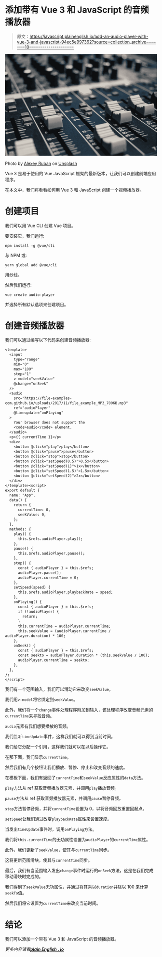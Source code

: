 # 添加带有 Vue 3 和 JavaScript 的音频播放器

> 原文：<https://javascript.plainenglish.io/add-an-audio-player-with-vue-3-and-javascript-94ec5e997362?source=collection_archive---------10----------------------->

![](img/74ff1618f405307a6890c5ae7b94dd36.png)

Photo by [Alexey Ruban](https://unsplash.com/@intelligenciya?utm_source=medium&utm_medium=referral) on [Unsplash](https://unsplash.com?utm_source=medium&utm_medium=referral)

Vue 3 是易于使用的 Vue JavaScript 框架的最新版本，让我们可以创建前端应用程序。

在本文中，我们将看看如何用 Vue 3 和 JavaScript 创建一个视频播放器。

# 创建项目

我们可以用 Vue CLI 创建 Vue 项目。

要安装它，我们运行:

```
npm install -g @vue/cli
```

与 NPM 或:

```
yarn global add @vue/cli
```

用纱线。

然后我们运行:

```
vue create audio-player
```

并选择所有默认选项来创建项目。

# 创建音频播放器

我们可以通过编写以下代码来创建音频播放器:

```
<template>
  <input
    type="range"
    min="0"
    max="100"
    step="1"
    v-model="seekValue"
    @change="onSeek"
  />
  <audio
    src="https://file-examples-com.github.io/uploads/2017/11/file_example_MP3_700KB.mp3"
    ref="audioPlayer"
    @timeupdate="onPlaying"
  >
    Your browser does not support the
    <code>audio</code> element.
  </audio>
  <p>{{ currentTime }}</p>
  <div>
    <button @click="play">play</button>
    <button @click="pause">pause</button>
    <button @click="stop">stop</button>
    <button @click="setSpeed(0.5)">0.5x</button>
    <button @click="setSpeed(1)">1x</button>
    <button @click="setSpeed(1.5)">1.5x</button>
    <button @click="setSpeed(2)">2x</button>
  </div>
</template><script>
export default {
  name: "App",
  data() {
    return {
      currentTime: 0,
      seekValue: 0,
    };
  },
  methods: {
    play() {
      this.$refs.audioPlayer.play();
    },
    pause() {
      this.$refs.audioPlayer.pause();
    },
    stop() {
      const { audioPlayer } = this.$refs;
      audioPlayer.pause();
      audioPlayer.currentTime = 0;
    },
    setSpeed(speed) {
      this.$refs.audioPlayer.playbackRate = speed;
    },
    onPlaying() {
      const { audioPlayer } = this.$refs;
      if (!audioPlayer) {
        return;
      }
      this.currentTime = audioPlayer.currentTime;
      this.seekValue = (audioPlayer.currentTime / audioPlayer.duration) * 100;
    },
    onSeek() {
      const { audioPlayer } = this.$refs;
      const seekto = audioPlayer.duration * (this.seekValue / 100);
      audioPlayer.currentTime = seekto;
    },
  },
};
</script>
```

我们有一个范围输入，我们可以滑动它来改变`seekValue`，

我们用`v-model`将它绑定到`seekValue`。

此外，我们将一个`change`事件处理程序附加到输入，该处理程序改变音频元素的`currentTime`来寻找音频。

`audio`元素有我们想要播放的音频。

我们监听`timeUpdate`事件，这样我们就可以得到当前时间。

我们给它分配一个引用，这样我们就可以在以后操作它。

在那下面，我们显示`currentTime`。

然后我们有几个按钮让我们播放、暂停、停止和改变音频的速度。

在模板下面，我们有返回了`currentTime`和`seekValue`反应属性的`data`方法。

`play`方法从 ref 获取音频播放器元素，并调用`play`播放音频。

`pause`方法从 ref 获取音频播放器元素，并调用`pause`暂停音频。

`stop`方法暂停音频，并将`currentTime`设置为 0，以将音频回放重置回起点。

`setSpeed`让我们通过改变`playbackRate`属性来设置速度。

当发出`timeUpdate`事件时，调用`onPlaying`方法。

我们将`this.currentTime`的无功属性设置为`audioPlayer`的`currentTime`属性。

此外，我们更新了`seekValue`，使其与`currentTime`同步。

这将更新范围滑块，使其与`currentTime`同步。

最后，我们有当范围输入发出`change`事件时运行的`onSeek`方法，这是在我们完成移动滑块时完成的。

我们得到了`seekValue`无功属性，并通过将其乘以`duration`并除以 100 来计算`seekTo`值。

然后我们将它设置为`currentTime`来改变当前时间。

# 结论

我们可以添加一个带有 Vue 3 和 JavaScript 的音频播放器。

*更多内容请看*[***plain English . io***](https://plainenglish.io/)
